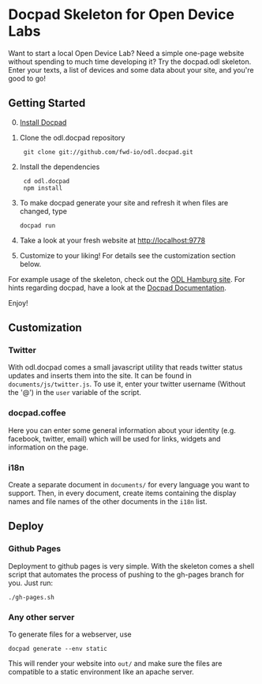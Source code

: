 # Docpad Skeleton for Open Device Labs

Want to start a local Open Device Lab? Need a simple one-page website without spending to much time developing it?
Try the docpad.odl skeleton. Enter your texts, a list of devices and some data about your site, and you're good to go!

## Getting Started

0. [Install Docpad](http://docpad.org/docs/install)
1. Clone the odl.docpad repository

        git clone git://github.com/fwd-io/odl.docpad.git

2. Install the dependencies

        cd odl.docpad
        npm install

22. To make docpad generate your site and refresh it when files are changed, type

        docpad run

3. Take a look at your fresh website at [http://localhost:9778](http://localhost:9778)
4. Customize to your liking! For details see the customization section below.

For example usage of the skeleton, check out the [ODL Hamburg site](https://www.github.com/fwd-io/odl-hamburg). For hints regarding docpad, have a look at the [Docpad Documentation](http://docpad.org/docs/).

Enjoy!

## Customization

### Twitter

With odl.docpad comes a small javascript utility that reads twitter status updates and inserts them into the site. It can be found in `documents/js/twitter.js`. To use it, enter your twitter username (Without the '@') in the `user` variable of the script.

### docpad.coffee

Here you can enter some general information about your identity (e.g. facebook, twitter, email) which will be used for links, widgets and information on the page.

### i18n

Create a separate document in `documents/` for every language you want to support. Then, in every document, create items containing the display names and file names of the other documents in the `i18n` list. 

## Deploy

### Github Pages

Deployment to github pages is very simple. With the skeleton comes a shell script that automates the process of pushing to the gh-pages branch for you. Just run:

    ./gh-pages.sh

### Any other server

To generate files for a webserver, use
    
    docpad generate --env static

This will render your website into `out/` and make sure the files are compatible to a static environment like an apache server.
